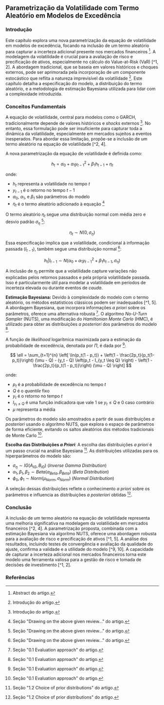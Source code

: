 ## Parametrização da Volatilidade com Termo Aleatório em Modelos de Excedência

### Introdução
Este capítulo explora uma nova parametrização da equação de volatilidade em modelos de excedência, focando na inclusão de um termo aleatório para capturar a incerteza adicional presente nos mercados financeiros [^1]. A modelagem da volatilidade é crucial para a avaliação de risco e precificação de ativos, especialmente no cálculo do Value-at-Risk (VaR) [^1, 2]. A abordagem tradicional, que se baseia em valores históricos e choques externos, pode ser aprimorada pela incorporação de um componente estocástico que reflita a natureza imprevisível da volatilidade [^2]. Este capítulo detalha a especificação do modelo, a distribuição do termo aleatório, e a metodologia de estimação Bayesiana utilizada para lidar com a complexidade introduzida.

### Conceitos Fundamentais
A equação de volatilidade, central para modelos como o GARCH, tradicionalmente depende de valores históricos e *shocks* externos [^2]. No entanto, essa formulação pode ser insuficiente para capturar toda a dinâmica da volatilidade, especialmente em mercados sujeitos a eventos inesperados. Para abordar essa limitação, propõe-se a inclusão de um termo aleatório na equação de volatilidade [^2, 4].

A nova parametrização da equação de volatilidade é definida como:

$$h_t = \alpha_0 + \alpha_1 y_{t-1}^2 + \beta_1 h_{t-1} + \eta_t$$

onde:

*   $h_t$ representa a volatilidade no tempo $t$
*   $y_{t-1}$ é o retorno no tempo $t-1$
*   $\alpha_0$, $\alpha_1$, e $\beta_1$ são parâmetros do modelo
*   $\eta_t$ é o termo aleatório adicionado à equação [^4]

O termo aleatório $\eta_t$ segue uma distribuição normal com média zero e desvio padrão $\sigma_\eta$ [^4]:

$$\eta_t \sim N(0, \sigma_\eta)$$

Essa especificação implica que a volatilidade, condicional à informação passada ($I_{t-1}$), também segue uma distribuição normal [^4]:

$$h_t | I_{t-1} \sim N(\alpha_0 + \alpha_1 y_{t-1}^2 + \beta_1 h_{t-1}, \sigma_\eta)$$

A inclusão de $\eta_t$ permite que a volatilidade capture variações não explicadas pelos retornos passados e pela própria volatilidade passada. Isso é particularmente útil para modelar a volatilidade em períodos de incerteza elevada ou durante eventos de *cauda*.

**Estimação Bayesiana:** Devido à complexidade do modelo com o termo aleatório, os métodos estatísticos clássicos podem ser inadequados [^1, 5]. A abordagem Bayesiana, que incorpora informações *a priori* sobre os parâmetros, oferece uma alternativa robusta [^5]. O algoritmo *No-U-Turn Sampler* (NUTS), uma modificação do *Hamiltonian Monte Carlo* (HMC), é utilizado para obter as distribuições *a posteriori* dos parâmetros do modelo [^5].

A função de *likelihood* logarítmica maximizada para a estimação da probabilidade de excedência, denotada por $\Pi$, é dada por [^5]:

$$
\ell = \sum_{t=1}^{n} \left[ \ln(p_t(1 - p_t)) + \left(1 - \frac{2p_t}{p_t(1-p_t)}\right) (\mu - Q) - (y_t - Q) \left(p_t - I_{y_t \leq Q} \right) - \left(1 - \frac{2p_t}{p_t(1 - p_t)}\right) (\mu - Q) \right]
$$

onde:

*   $p_t$ é a probabilidade de excedência no tempo $t$
*   $Q$ é o *quantile* fixo
*   $y_t$ é o retorno no tempo $t$
*   $I_{y_t \leq Q}$ é uma função indicadora que vale 1 se $y_t \leq Q$ e 0 caso contrário
*   $\mu$ representa a média

Os parâmetros do modelo são amostrados a partir de suas distribuições *a posteriori* usando o algoritmo NUTS, que explora o espaço de parâmetros de forma eficiente, evitando os saltos aleatórios dos métodos tradicionais de Monte Carlo [^5].

**Escolha das Distribuições *a Priori***: A escolha das distribuições *a priori* é um passo crucial na análise Bayesiana [^6]. As distribuições utilizadas para os hiperparâmetros do modelo são:

*   $\sigma_\eta \sim IG(A_{IG}, B_{IG})$ (*Inverse Gamma Distribution*)
*   $\alpha_1, \beta_1, \beta_2 \sim Beta(\alpha_{Beta}, \beta_{Beta})$ (*Beta Distribution*)
*   $\phi_0, \phi_1 \sim Norm(\mu_{Norm}, \sigma_{Norm})$ (*Normal Distribution*)

A seleção dessas distribuições reflete o conhecimento *a priori* sobre os parâmetros e influencia as distribuições *a posteriori* obtidas [^6].

### Conclusão
A inclusão de um termo aleatório na equação de volatilidade representa uma melhoria significativa na modelagem da volatilidade em mercados financeiros [^2, 4]. A parametrização proposta, combinada com a estimação Bayesiana via algoritmo NUTS, oferece uma abordagem robusta para a avaliação de risco e precificação de ativos [^1, 5]. A análise dos resultados, incluindo testes de convergência e avaliação da qualidade do ajuste, confirma a validade e a utilidade do modelo [^9, 10]. A capacidade de capturar a incerteza adicional nos mercados financeiros torna este modelo uma ferramenta valiosa para a gestão de risco e tomada de decisões de investimento [^1, 2].

### Referências
[^1]: Abstract do artigo.
[^2]: Introdução do artigo.
[^4]: Seção "Drawing on the above given review..." do artigo.
[^5]: Seção "0.1 Evaluation approach" do artigo.
[^6]: Seção "1.2 Choice of prior distributions" do artigo.
[^9]: Seção "Testing of the obtained estimations was carried out on the basis of three tests..." do artigo.
[^10]: Seção "Table 4: Geweke test results, p.1. SBER (Q=-0.3%)" do artigo.
<!-- END -->